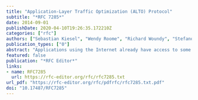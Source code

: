 ```yaml
---
title: "Application-Layer Traffic Optimization (ALTO) Protocol"
subtitle: "*RFC 7285*"
date: 2014-09-01
publishDate: 2020-04-10T19:26:35.172210Z
categories: ["rfc"]
authors: ["Sebastian Kiesel", "Wendy Roome", "Richard Woundy", "Stefano Previdi", "Stanislav Shalunov", "Richard Alimi", "Reinaldo Penno", "Y. Richard Yang"]
publication_types: ["0"]
abstract: "Applications using the Internet already have access to some topology information of Internet Service Provider (ISP) networks. For example, views to Internet routing tables at Looking Glass servers are available and can be practically downloaded to many network application clients. What is missing is knowledge of the underlying network topologies from the point of view of ISPs. In other words, what an ISP prefers in terms of traffic optimization -- and a way to distribute it. The Application-Layer Traffic Optimization (ALTO) services defined in this document provide network information (e.g., basic network location structure and preferences of network paths) with the goal of modifying network resource consumption patterns while maintaining or improving application performance. The basic information of ALTO is based on abstract maps of a network. These maps provide a simplified view, yet enough information about a network for applications to effectively utilize them. Additional services are built on top of the maps. This document describes a protocol implementing the ALTO services. Although the ALTO services would primarily be provided by ISPs, other entities, such as content service providers, could also provide ALTO services. Applications that could use the ALTO services are those that have a choice to which end points to connect. Examples of such applications are peer-to-peer (P2P) and content delivery networks."
featured: false
publication: "*RFC Editor*"
links:
- name: RFC7285
  url: https://rfc-editor.org/rfc/rfc7285.txt
url_pdf: "https://rfc-editor.org/rfc/pdfrfc/rfc7285.txt.pdf"
doi: "10.17487/RFC7285"
---
```


